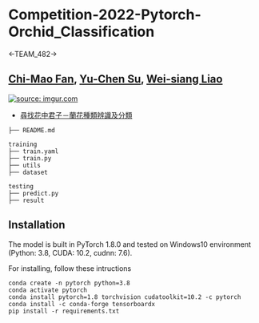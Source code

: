 # Competition-2022-Pytorch-Orchid_Classification  
<-TEAM_482->  
## [Chi-Mao Fan](https://github.com/FanChiMao), [Yu-Chen Su](https://github.com/Modovado), [Wei-siang Liao](https://github.com/zxc741852741)  
<a href="[https://imgur.com/mc4Di1O](https://tbrain.trendmicro.com.tw/Competitions/Details/20)"><img src="https://i.imgur.com/mc4Di1O.png" title="source: imgur.com" /></a>  

- [尋找花中君子－蘭花種類辨識及分類](https://tbrain.trendmicro.com.tw/Competitions/Details/20)  

```
├── README.md    

training
├── train.yaml
├── train.py
├── utils
├── dataset

testing
├── predict.py
├── result

```

## Installation
The model is built in PyTorch 1.8.0 and tested on Windows10 environment  
(Python: 3.8, CUDA: 10.2, cudnn: 7.6).  

For installing, follow these intructions
```
conda create -n pytorch python=3.8  
conda activate pytorch  
conda install pytorch=1.8 torchvision cudatoolkit=10.2 -c pytorch  
conda install -c conda-forge tensorboardx
pip install -r requirements.txt
```
